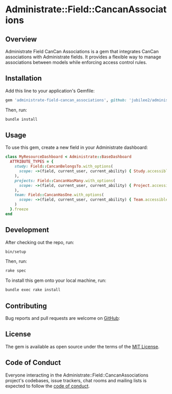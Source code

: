 # Administrate::Field::CancanAssociations

## Overview
Administrate Field CanCan Associations is a gem that integrates CanCan associations with Administrate fields. It provides a flexible way to manage associations between models while enforcing access control rules.

## Installation

Add this line to your application's Gemfile:
```Ruby
gem 'administrate-field-cancan_associations', github: 'jubilee2/administrate-field-cancan_associations', branch: 'main'
```
Then, run:
```Bash
bundle install
```

## Usage
To use this gem, create a new field in your Administrate dashboard:
```Ruby
class MyResourceDashboard < Administrate::BaseDashboard
  ATTRIBUTE_TYPES = {
    study: Field::CancanBelongsTo.with_options(
      scope: ->(field, current_user, current_ability) { Study.accessible_by(current_ability, :read) }
    ),
    projects: Field::CancanHasMany.with_options(
      scope: ->(field, current_user, current_ability) { Project.accessible_by(current_ability, :read) }
    ),
    team: Field::CancanHasOne.with_options(
      scope: ->(field, current_user, current_ability) { Team.accessible_by(current_ability, :read) }
    )
  }.freeze
end
```

## Development

After checking out the repo, run:
```Bash
bin/setup
```
Then, run:
```Bash
rake spec
```
To install this gem onto your local machine, run:
```Bash
bundle exec rake install
```

## Contributing

Bug reports and pull requests are welcome on [GitHub](https://github.com/jubilee2/administrate-field-cancan_associations):

## License
The gem is available as open source under the terms of the [MIT License](https://opensource.org/licenses/MIT).

## Code of Conduct

Everyone interacting in the Administrate::Field::CancanAssociations project's codebases, issue trackers, chat rooms and mailing lists is expected to follow the [code of conduct](https://github.com/jubilee2/administrate-field-cancan_associations/blob/master/CODE_OF_CONDUCT.md).
